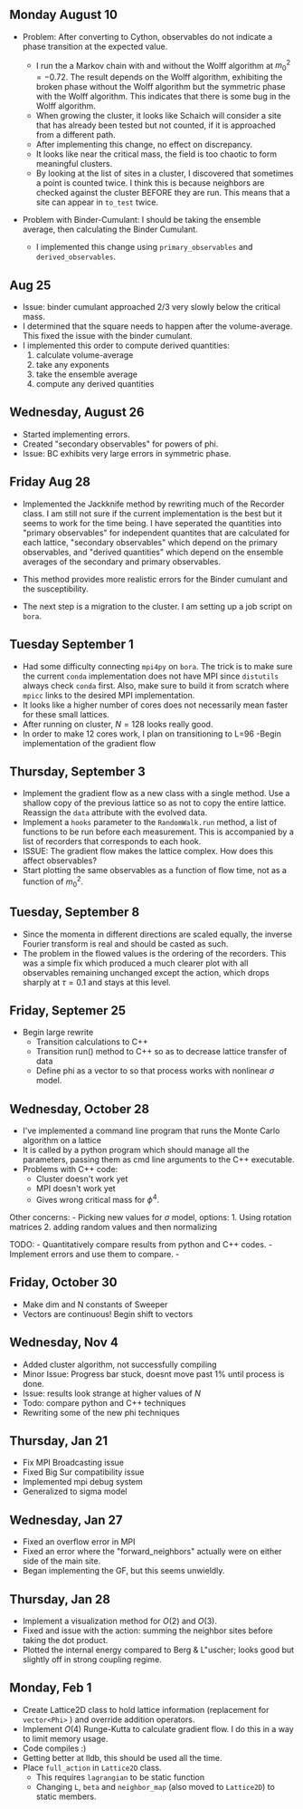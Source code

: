 ## Monday August 10
- Problem: After converting to Cython, observables do not indicate a phase transition at the expected value.
    - I run the a Markov chain with and without the Wolff algorithm at $m_0^2=-0.72$. The result depends on the Wolff algorithm, exhibiting the broken phase without the Wolff algorithm but the symmetric phase with the Wolff algorithm. This indicates that there is some bug in the Wolff algorithm.
    - When growing the cluster, it looks like Schaich will consider a site that has already been tested but not counted, if it is approached from a different path.
    - After implementing this change, no effect on discrepancy.
    - It looks like near the critical mass, the field is too chaotic to form meaningful clusters.
    - By looking at the list of sites in a cluster, I discovered that sometimes a point is counted twice. I think this is because neighbors are checked against the cluster BEFORE they are run. This means that a site can appear in `to_test` twice.

- Problem with Binder-Cumulant: I should be taking the ensemble average, then calculating the Binder Cumulant.
    - I implemented this change using `primary_observables` and `derived_observables`.


## Aug 25
- Issue: binder cumulant approached 2/3 very slowly below the critical mass.
- I determined that the square needs to happen after the volume-average. This fixed the issue with the binder cumulant.
- I implemented this order to compute derived quantities:
    1. calculate volume-average
    2. take any exponents
    3. take the ensemble average
    4. compute any derived quantities





## Wednesday, August 26
- Started implementing errors.
- Created "secondary observables" for powers of phi.
- Issue: BC exhibits very large errors in symmetric phase.



## Friday Aug 28

- Implemented the Jackknife method by rewriting much of the Recorder class. I am still not sure if the current implementation is the best but it seems to work for the time being. I have seperated the quantities into "primary observables" for independent quantites that are calculated for each lattice, "secondary observables" which depend on the primary observables, and "derived quantities" which depend on the ensemble averages of the secondary and primary observables.
- This method provides more realistic errors for the Binder cumulant and the susceptibility.

- The next step is a migration to the cluster. I am setting up a job script on `bora`.

## Tuesday September 1
- Had some difficulty connecting `mpi4py` on `bora`. The trick is to make sure the current `conda` implementation does not have MPI since `distutils` always check `conda` first. Also, make sure to build it from scratch where `mpicc` links to the desired MPI implementation.
- It looks like a higher number of cores does not necessarily mean faster for these small lattices.
- After running on cluster, $N=128$ looks really good.
- In order to make 12 cores work, I plan on transitioning to L=96
-Begin implementation of the gradient flow

## Thursday, September 3
- Implement the gradient flow as a new class with a single method. Use a shallow copy of the previous lattice so as not to copy the entire lattice. Reassign the `data` attribute with the evolved data.
- Implement a `hooks` parameter to the `RandomWalk.run` method, a list of functions to be run before each measurement. This is accompanied by a list of recorders that corresponds to each hook.
- ISSUE: The gradient flow makes the lattice complex. How does this affect observables?
- Start plotting the same observables as a function of flow time, not as a function of $m_0^2$.



## Tuesday, September 8
- Since the momenta in different directions are scaled equally, the inverse Fourier transform is real and should be casted as such.
- The problem in the flowed values is the ordering of the recorders. This was a simple fix which produced a much clearer plot with all observables remaining unchanged except the action, which drops sharply at $\tau=0.1$ and stays at this level.


## Friday, Septemer 25
- Begin large rewrite
    - Transition calculations to C++
    - Transition run() method to C++ so as to decrease lattice transfer of data
    - Define phi as a  vector to so that process works with nonlinear $\sigma$ model.
    

## Wednesday, October 28
- I've implemented a command line program that runs the Monte Carlo algorithm on a lattice
- It is called by a python program which should manage all the parameters, passing them as cmd line arguments to the C++ executable.
- Problems with C++ code:
    - Cluster doesn't work yet
    - MPI doesn't work yet
    - Gives wrong critical mass for $\phi^4$.

Other concerns:
    - Picking new values for $\sigma$ model, options:
        1. Using rotation matrices
        2. adding random values and then normalizing


TODO:
    - Quantitatively compare results from python and C++ codes.
        - Implement errors and use them to compare.
    -

## Friday, October 30

- Make dim and N constants of Sweeper
- Vectors are continuous! Begin shift to vectors

## Wednesday, Nov 4

- Added cluster algorithm, not successfully compiling
- Minor Issue: Progress bar stuck, doesnt move past 1% until process is done.
- Issue: results look strange at higher values of $N$
- Todo: compare python and C++ techniques
- Rewriting some of the new phi techniques

## Thursday, Jan 21
- Fix MPI Broadcasting issue
- Fixed Big Sur compatibility issue
- Implemented mpi debug system
- Generalized to sigma model


## Wednesday, Jan 27
- Fixed an overflow error in MPI
- Fixed an error where the "forward_neighbors" actually were on either side of the main site.
- Began implementing the GF, but this seems unwieldly.


## Thursday, Jan 28
- Implement a visualization method for $O(2)$ and $O(3)$.
- Fixed and issue with the action: summing the neighbor sites before taking the dot product.
- Plotted the internal energy compared to Berg & L\"uscher; looks good but slightly off in strong coupling regime.

## Monday, Feb 1
- Create Lattice2D class to hold lattice information (replacement for `vector<Phi>` ) and override addition operators.
- Implement $O(4)$ Runge-Kutta to calculate gradient flow. I do this in a way to limit memory usage.
- Code compiles :)
- Getting better at lldb, this should be used all the time.
- Place `full_action` in `Lattice2D` class.
    - This requires `lagrangian` to be static function
    - Changing `L`, `beta` and `neighbor_map` (also moved to `Lattice2D`) to static members.

